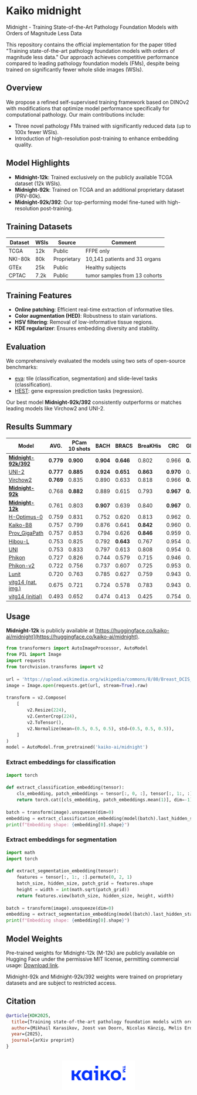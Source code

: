 # Kaiko midnight
Midnight - Training State-of-the-Art Pathology Foundation Models with Orders of Magnitude Less Data

This repository contains the official implementation for the paper titled "Training state-of-the-art pathology foundation models with orders of magnitude less data." Our approach achieves competitive performance compared to leading pathology foundation models (FMs), despite being trained on significantly fewer whole slide images (WSIs).

## Overview

We propose a refined self-supervised training framework based on DINOv2 with modifications that optimize model performance specifically for computational pathology. Our main contributions include:

- Three novel pathology FMs trained with significantly reduced data (up to 100x fewer WSIs).
- Introduction of high-resolution post-training to enhance embedding quality.

## Model Highlights

- **Midnight-12k**: Trained exclusively on the publicly available TCGA dataset (12k WSIs).
- **Midnight-92k**: Trained on TCGA and an additional proprietary dataset (PRV-80k).
- **Midnight-92k/392**: Our top-performing model fine-tuned with high-resolution post-training.

## Training Datasets

| Dataset | WSIs | Source        | Comment    | 
|---------|------|---------------|------------|
| TCGA    | 12k  | Public        | FFPE only  |
| NKI-80k | 80k  | Proprietary   | 10,141 patients and 31 organs |
| GTEx    | 25k  | Public        | Healthy subjects |
| CPTAC   | 7.2k | Public        | tumor samples from 13 cohorts | 

## Training Features 

- **Online patching**: Efficient real-time extraction of informative tiles.
- **Color augmentation (HED)**: Robustness to stain variations.
- **HSV filtering**: Removal of low-informative tissue regions.
- **KDE regularizer**: Ensures embedding diversity and stability.

## Evaluation

We comprehensively evaluated the models using two sets of open-source benchmarks:

- [eva](https://github.com/kaiko-ai/eva): tile (classification, segmentation) and slide-level tasks (classification).
- [HEST](https://github.com/mahmoodlab/HEST): gene expression prediction tasks (regression).

Our best model **Midnight-92k/392** consistently outperforms or matches leading models like Virchow2 and UNI-2.

## Results Summary

| Model                                                          | AVG. | PCam 10&#160;shots | BACH | BRACS | BreaKHis | CRC  | Gleason | MHIST | PCam | Cam16 (small) | Panda (small) | CoNSeP | MoNuSAC | HEST |
|----------------------------------------------------------------|---------|-------------|------|------|----------|------|---------|-------|------|--------------------|---------------|--------|---------|------------|
| **[Midnight-92k/392](#usage)**       | **0.779** | **0.900** | **0.904** | **0.646** | 0.802     | 0.966     | **0.807** | 0.828     | **0.951** | 0.883     | 0.651     | **0.662** | **0.708** | 0.415     |
| [UNI-2](https://huggingface.co/MahmoodLab/UNI2-h)                  | **0.777** | **0.885** | **0.924** | **0.651** | **0.863** | **0.970** | 0.777     | 0.829     | **0.951** | 0.884     | **0.666** | 0.626     | 0.644     | **0.431** |
| [Virchow2](https://huggingface.co/paige-ai/Virchow2)               | **0.769** | 0.835     | 0.890     | 0.633     | 0.818     | 0.966     | **0.791** | **0.865** | 0.938     | **0.890** | 0.655     | 0.640     | 0.674     | 0.403     |
| **[Midnight-92k](#usage)**           | 0.768     | **0.882** | 0.889     | 0.615     | 0.793     | **0.967** | **0.823** | 0.831     | 0.948     | 0.882     | 0.643     | 0.629     | 0.656     | **0.425** |
| **[Midnight-12k](#usage)**           | 0.761     | 0.803     | **0.907** | 0.639     | 0.840     | **0.967** | 0.790     | 0.815     | 0.931     | 0.855     | 0.648     | 0.625     | 0.664     | 0.412     |
| [H-Optimus-0](https://huggingface.co/bioptimus/H-optimus-0)        | 0.759     | 0.831     | 0.752     | 0.620     | 0.813     | 0.962     | 0.769     | **0.850** | 0.943     | **0.896** | **0.672** | **0.644** | **0.687** | **0.425** |
| [Kaiko-B8](https://github.com/kaiko-ai/towards_large_pathology_fms)| 0.757     | 0.799     | 0.876     | 0.641     | **0.842** | 0.960     | 0.761     | 0.830     | 0.920     | 0.847     | 0.650     | **0.644** | 0.686     | 0.391     |
| [Prov_GigaPath](https://github.com/prov-gigapath/prov-gigapath)    | 0.757     | 0.853     | 0.794     | 0.626     | **0.846** | 0.959     | 0.727     | 0.831     | 0.944     | 0.887     | 0.657     | 0.628     | **0.688** | 0.405     |
| [Hibou-L](https://huggingface.co/histai/hibou-L)                   | 0.753     | 0.825     | 0.792     | **0.643** | 0.767     | 0.954     | 0.766     | **0.850** | **0.949** | 0.866     | **0.667** | **0.646** | 0.668     | 0.397     |
| [UNI](https://huggingface.co/MahmoodLab/UNI)                       | 0.753     | 0.833     | 0.797     | 0.613     | 0.808     | 0.954     | 0.759     | 0.841     | 0.937     | **0.899** | 0.662     | 0.627     | 0.662     | 0.391     |
| [Phikon](https://huggingface.co/owkin/phikon)                      | 0.727     | 0.826     | 0.744     | 0.579     | 0.715     | 0.946     | 0.743     | 0.824     | 0.919     | 0.861     | 0.648     | 0.624     | 0.644     | 0.377     |
| [Phikon-v2](https://huggingface.co/owkin/phikon-v2)                | 0.722     | 0.756     | 0.737     | 0.607     | 0.725     | 0.953     | 0.753     | 0.796     | 0.900     | 0.867     | 0.634     | 0.626     | 0.645     | 0.391     |
| [Lunit](https://github.com/lunit-io/benchmark-ssl-pathology)       | 0.720     | 0.763     | 0.785     | 0.627     | 0.759     | 0.943     | 0.758     | 0.785     | 0.905     | 0.836     | 0.604     | 0.600     | 0.630     | 0.362     |
| [vitg14 (nat. img.)](https://github.com/facebookresearch/dinov2)   | 0.675     | 0.721     | 0.724     | 0.578     | 0.783     | 0.943     | 0.740     | 0.855     | 0.881     | 0.505     | 0.509     | 0.565     | 0.614     | 0.351     |
| [vitg14 (initial)](https://github.com/facebookresearch/dinov2)     | 0.493     | 0.652     | 0.474     | 0.413     | 0.425     | 0.754     | 0.459     | 0.578     | 0.763     | 0.532     | 0.304     | 0.462     | 0.432     | 0.166     |


## Usage

**Midnight-12k** is publicly available at [https://huggingface.co/kaiko-ai/midnight](https://huggingface.co/kaiko-ai/midnight).

```python
from transformers import AutoImageProcessor, AutoModel
from PIL import Image
import requests
from torchvision.transforms import v2

url = 'https://upload.wikimedia.org/wikipedia/commons/8/80/Breast_DCIS_histopathology_%281%29.jpg'
image = Image.open(requests.get(url, stream=True).raw)

transform = v2.Compose(
    [
        v2.Resize(224),
        v2.CenterCrop(224),
        v2.ToTensor(),
        v2.Normalize(mean=(0.5, 0.5, 0.5), std=(0.5, 0.5, 0.5)),
    ]
)
model = AutoModel.from_pretrained('kaiko-ai/midnight')
```

### Extract embeddings for classification
```python
import torch

def extract_classification_embedding(tensor):
    cls_embedding, patch_embeddings = tensor[:, 0, :], tensor[:, 1:, :]
    return torch.cat([cls_embedding, patch_embeddings.mean(1)], dim=-1)

batch = transform(image).unsqueeze(dim=0)
embedding = extract_classification_embedding(model(batch).last_hidden_state)
print(f"Embedding shape: {embedding[0].shape}")
```

### Extract embeddings for segmentation
```python
import math
import torch

def extract_segmentation_embedding(tensor):
    features = tensor[:, 1:, :].permute(0, 2, 1)
    batch_size, hidden_size, patch_grid = features.shape
    height = width = int(math.sqrt(patch_grid))
    return features.view(batch_size, hidden_size, height, width)

batch = transform(image).unsqueeze(dim=0)
embedding = extract_segmentation_embedding(model(batch).last_hidden_state)
print(f"Embedding shape: {embedding[0].shape}")
```


## Model Weights
Pre-trained weights for Midnight-12k (M-12k) are publicly available on Hugging Face under the permissive MIT license, permitting commercial usage: [Download link](https://huggingface.co/kaiko-ai/midnight/tree/main).

Midnight-92k and Midnight-92k/392 weights were trained on proprietary datasets and are subject to restricted access.


 ## Citation
 ```bibtex
 @article{KDK2025,
   title={Training state-of-the-art pathology foundation models with orders of magnitude less data},
   author={Mikhail Karasikov, Joost van Doorn, Nicolas Känzig, Melis Erdal Cesur, Hugo Horlings, Robert Berke, Fei Tang, Sebastian Otálora},
   year={2025},
   journal={arXiv preprint}
}
```

<br />

<div align="center">
  <img src="https://github.com/kaiko-ai/midnight/blob/main/docs/images/kaiko-logo.png?raw=true" width="200">
</div>
